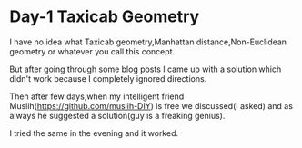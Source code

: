 # Day-1 Taxicab Geometry

I have no idea what Taxicab geometry,Manhattan distance,Non-Euclidean geometry or whatever you call this concept.

But after going through some blog posts I came up with a solution which didn't work because I completely ignored directions.

Then after few days,when my intelligent friend Muslih(https://github.com/muslih-DIY) is free we discussed(I asked) and as always he suggested a solution(guy is a freaking genius).

I tried the same in the evening and it worked.